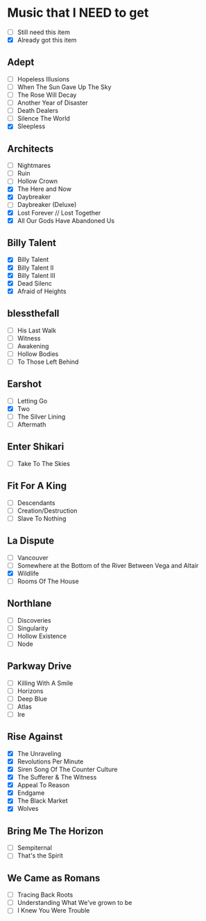# Music that I NEED to get
- [ ] Still need this item
- [X] Already got this item

## Adept
- [ ] Hopeless Illusions
- [ ] When The Sun Gave Up The Sky
- [ ] The Rose Will Decay
- [ ] Another Year of Disaster
- [ ] Death Dealers
- [ ] Silence The World
- [X] Sleepless

## Architects
- [ ] Nightmares 
- [ ] Ruin
- [ ] Hollow Crown
- [X] The Here and Now
- [X] Daybreaker
- [ ] Daybreaker (Deluxe)
- [X] Lost Forever // Lost Together
- [X] All Our Gods Have Abandoned Us

## Billy Talent
- [X] Billy Talent
- [X] Billy Talent II
- [X] Billy Talent III
- [X] Dead Silenc
- [X] Afraid of Heights

## blessthefall
- [ ] His Last Walk
- [ ] Witness
- [ ] Awakening
- [ ] Hollow Bodies
- [ ] To Those Left Behind

## Earshot
- [ ] Letting Go
- [X] Two
- [ ] The Silver Lining
- [ ] Aftermath

## Enter Shikari
- [ ] Take To The Skies

## Fit For A King
- [ ] Descendants
- [ ] Creation/Destruction
- [ ] Slave To Nothing

## La Dispute
- [ ] Vancouver
- [ ] Somewhere at the Bottom of the River Between Vega and Altair
- [X] Wildlife
- [ ] Rooms Of The House

## Northlane
- [ ] Discoveries
- [ ] Singularity
- [ ] Hollow Existence
- [ ] Node

## Parkway Drive
- [ ] Killing With A Smile
- [ ] Horizons
- [ ] Deep Blue
- [ ] Atlas
- [ ] Ire

## Rise Against
- [X] The Unraveling
- [X] Revolutions Per Minute
- [X] Siren Song Of The Counter Culture
- [X] The Sufferer & The Witness
- [X] Appeal To Reason
- [X] Endgame
- [X] The Black Market
- [X] Wolves

## Bring Me The Horizon
- [ ] Sempiternal
- [ ] That's the Spirit

## We Came as Romans
- [ ] Tracing Back Roots
- [ ] Understanding What We've grown to be
- [ ] I Knew You Were Trouble
